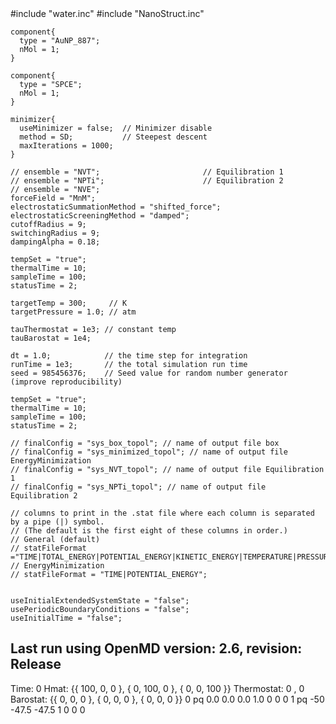 <OpenMD>
  <MetaData>
    #include "water.inc"
    #include "NanoStruct.inc"

    component{
      type = "AuNP_887";
      nMol = 1;
    }

    component{
      type = "SPCE";
      nMol = 1;
    }

    minimizer{
      useMinimizer = false;  // Minimizer disable
      method = SD;           // Steepest descent
      maxIterations = 1000;
    }

    // ensemble = "NVT";                       // Equilibration 1
    // ensemble = "NPTi";                      // Equilibration 2
    // ensemble = "NVE";
    forceField = "MnM";
    electrostaticSummationMethod = "shifted_force";
    electrostaticScreeningMethod = "damped";
    cutoffRadius = 9;
    switchingRadius = 9;
    dampingAlpha = 0.18;

    tempSet = "true";
    thermalTime = 10;
    sampleTime = 100;
    statusTime = 2;

    targetTemp = 300;     // K
    targetPressure = 1.0; // atm

    tauThermostat = 1e3; // constant temp
    tauBarostat = 1e4;

    dt = 1.0;            // the time step for integration
    runTime = 1e3;       // the total simulation run time
    seed = 985456376;    // Seed value for random number generator (improve reproducibility)

    tempSet = "true";
    thermalTime = 10;
    sampleTime = 100;
    statusTime = 2;

    // finalConfig = "sys_box_topol"; // name of output file box
    // finalConfig = "sys_minimized_topol"; // name of output file EnergyMinimization
    // finalConfig = "sys_NVT_topol"; // name of output file Equilibration 1
    // finalConfig = "sys_NPTi_topol"; // name of output file Equilibration 2

    // columns to print in the .stat file where each column is separated by a pipe (|) symbol.
    // (The default is the first eight of these columns in order.)
    // General (default)
    // statFileFormat ="TIME|TOTAL_ENERGY|POTENTIAL_ENERGY|KINETIC_ENERGY|TEMPERATURE|PRESSURE|VOLUME|CONSERVED_QUANTITY";
    // EnergyMinimization
    // statFileFormat = "TIME|POTENTIAL_ENERGY";


    useInitialExtendedSystemState = "false";
    usePeriodicBoundaryConditions = "false";
    useInitialTime = "false";
## Last run using OpenMD version: 2.6, revision: Release                                 
  </MetaData>
  <Snapshot>
    <FrameData>
      Time: 0
      Hmat: {{ 100, 0, 0 }, { 0, 100, 0 }, { 0, 0, 100 }}
      Thermostat: 0 , 0
      Barostat: {{ 0, 0, 0 }, { 0, 0, 0 }, { 0, 0, 0 }}
    </FrameData>
    <StuntDoubles>
      0 pq  0.0  0.0     0.0    1.0  0  0  0
      1 pq  -50  -47.5   -47.5   1   0  0  0
    </StuntDoubles>
  </Snapshot>
</OpenMD>
